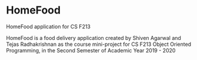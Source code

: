 # HomeFood
HomeFood application for CS F213 

HomeFood is a food delivery application created by Shiven Agarwal and Tejas Radhakrishnan
as the course mini-project for CS F213 Object Oriented Programming, in the Second Semester of
Academic Year 2019 - 2020
